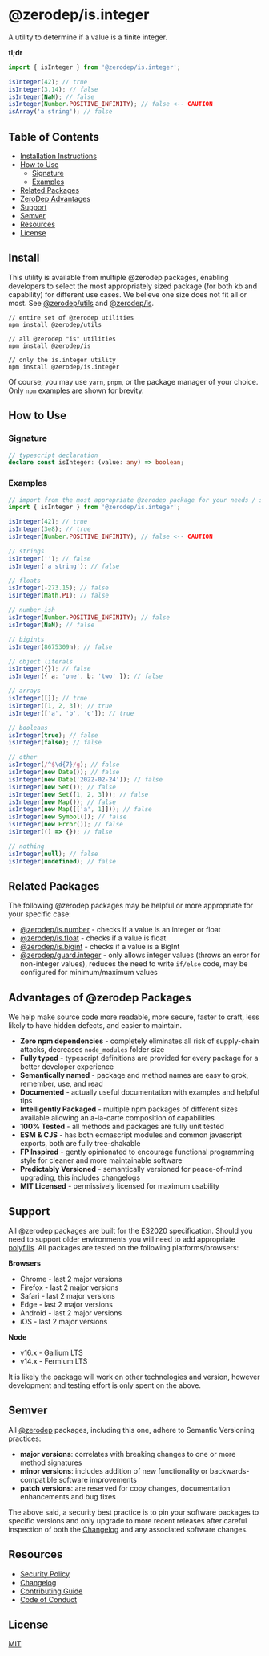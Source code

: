 # @zerodep/is.integer

A utility to determine if a value is a finite integer.

**tl;dr**

```typescript
import { isInteger } from '@zerodep/is.integer';

isInteger(42); // true
isInteger(3.14); // false
isInteger(NaN); // false
isInteger(Number.POSITIVE_INFINITY); // false <-- CAUTION
isArray('a string'); // false
```

## Table of Contents

- [Installation Instructions](#install)
- [How to Use](#how-to-use)
  - [Signature](#signature)
  - [Examples](#examples)
- [Related Packages](#related-packages)
- [ZeroDep Advantages](#advantages-of-zerodep-packages)
- [Support](#support)
- [Semver](#semver)
- [Resources](#resources)
- [License](#license)

## Install

This utility is available from multiple @zerodep packages, enabling developers to select the most appropriately sized package (for both kb and capability) for different use cases. We believe one size does not fit all or most. See [@zerodep/utils](https://www.npmjs.com/package/@zerodep/utils) and [@zerodep/is](https://www.npmjs.com/package/@zerodep/is).

```
// entire set of @zerodep utilities
npm install @zerodep/utils

// all @zerodep "is" utilities
npm install @zerodep/is

// only the is.integer utility
npm install @zerodep/is.integer
```

Of course, you may use `yarn`, `pnpm`, or the package manager of your choice. Only `npm` examples are shown for brevity.

## How to Use

### Signature

```typescript
// typescript declaration
declare const isInteger: (value: any) => boolean;
```

### Examples

```typescript
// import from the most appropriate @zerodep package for your needs / specific use case (see the Install section above)
import { isInteger } from '@zerodep/is.integer';

isInteger(42); // true
isInteger(3e8); // true
isInteger(Number.POSITIVE_INFINITY); // false <-- CAUTION

// strings
isInteger(''); // false
isInteger('a string'); // false

// floats
isInteger(-273.15); // false
isInteger(Math.PI); // false

// number-ish
isInteger(Number.POSITIVE_INFINITY); // false
isInteger(NaN); // false

// bigints
isInteger(8675309n); // false

// object literals
isInteger({}); // false
isInteger({ a: 'one', b: 'two' }); // false

// arrays
isInteger([]); // true
isInteger([1, 2, 3]); // true
isInteger(['a', 'b', 'c']); // true

// booleans
isInteger(true); // false
isInteger(false); // false

// other
isInteger(/^$\d{7}/g); // false
isInteger(new Date()); // false
isInteger(new Date('2022-02-24')); // false
isInteger(new Set()); // false
isInteger(new Set([1, 2, 3])); // false
isInteger(new Map()); // false
isInteger(new Map([['a', 1]])); // false
isInteger(new Symbol()); // false
isInteger(new Error()); // false
isInteger(() => {}); // false

// nothing
isInteger(null); // false
isInteger(undefined); // false
```

## Related Packages

The following @zerodep packages may be helpful or more appropriate for your specific case:

- [@zerodep/is.number](https://www.npmjs.com/package/@zerodep/is.number) - checks if a value is an integer or float
- [@zerodep/is.float](https://www.npmjs.com/package/@zerodep/is.float) - checks if a value is float
- [@zerodep/is.bigint](https://www.npmjs.com/package/@zerodep/is.bigint) - checks if a value is a BigInt
- [@zerodep/guard.integer](https://www.npmjs.com/package/@zerodep/guard.integer) - only allows integer values (throws an error for non-integer values), reduces the need to write `if/else` code, may be configured for minimum/maximum values

## Advantages of @zerodep Packages

We help make source code more readable, more secure, faster to craft, less likely to have hidden defects, and easier to maintain.

- **Zero npm dependencies** - completely eliminates all risk of supply-chain attacks, decreases `node_modules` folder size
- **Fully typed** - typescript definitions are provided for every package for a better developer experience
- **Semantically named** - package and method names are easy to grok, remember, use, and read
- **Documented** - actually useful documentation with examples and helpful tips
- **Intelligently Packaged** - multiple npm packages of different sizes available allowing an a-la-carte composition of capabilities
- **100% Tested** - all methods and packages are fully unit tested
- **ESM & CJS** - has both ecmascript modules and common javascript exports, both are fully tree-shakable
- **FP Inspired** - gently opinionated to encourage functional programming style for cleaner and more maintainable software
- **Predictably Versioned** - semantically versioned for peace-of-mind upgrading, this includes changelogs
- **MIT Licensed** - permissively licensed for maximum usability

## Support

All @zerodep packages are built for the ES2020 specification. Should you need to support older environments you will need to add appropriate [polyfills](https://developer.mozilla.org/en-US/docs/Glossary/Polyfill). All packages are tested on the following platforms/browsers:

**Browsers**

- Chrome - last 2 major versions
- Firefox - last 2 major versions
- Safari - last 2 major versions
- Edge - last 2 major versions
- Android - last 2 major versions
- iOS - last 2 major versions

**Node**

- v16.x - Gallium LTS
- v14.x - Fermium LTS

It is likely the package will work on other technologies and version, however development and testing effort is only spent on the above.

## Semver

All [@zerodep](https://github.com/cdepage/zerodep) packages, including this one, adhere to Semantic Versioning practices:

- **major versions**: correlates with breaking changes to one or more method signatures
- **minor versions**: includes addition of new functionality or backwards-compatible software improvements
- **patch versions**: are reserved for copy changes, documentation enhancements and bug fixes

The above said, a security best practice is to pin your software packages to specific versions and only upgrade to more recent releases after careful inspection of both the [Changelog](https://github.com/cdepage/zerodep/blob/main/packages/is.integer/CHANGELOG.md) and any associated software changes.

## Resources

- [Security Policy](https://github.com/cdepage/zerodep/blob/main/SECURITY.md)
- [Changelog](https://github.com/cdepage/zerodep/blob/main/packages/is/is.integer/CHANGELOG.md)
- [Contributing Guide](https://github.com/cdepage/zerodep/blob/main/CONTRIBUTING.md)
- [Code of Conduct](https://github.com/cdepage/zerodep/blob/main/CODE_OF_CONDUCT.md)

## License

[MIT](https://github.com/cdepage/zerodep/blob/main/LICENSE)
